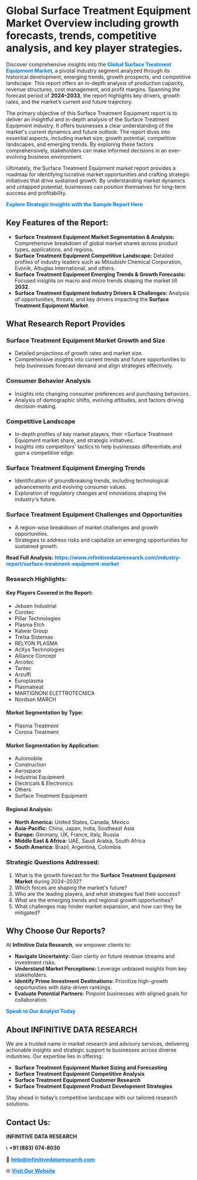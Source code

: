 <h1>Global Surface Treatment Equipment Market Overview including growth forecasts, trends, competitive analysis, and key player strategies.</h1>
<p>
Discover comprehensive insights into the 
<a href="https://www.infinitivedataresearch.com/industry-report/surface-treatment-equipment-market" rel="dofollow" style="color: #007BFF; text-decoration: none;"><strong>Global Surface Treatment Equipment Market</strong></a>, a pivotal industry segment analyzed through its historical development, emerging trends, growth prospects, and competitive landscape. This report offers an in-depth analysis of production capacity, revenue structures, cost management, and profit margins. Spanning the forecast period of <strong>2024–2033</strong>, the report highlights key drivers, growth rates, and the market’s current and future trajectory.
</p>
<p>
The primary objective of this Surface Treatment Equipment report is to deliver an insightful and in-depth analysis of the Surface Treatment Equipment industry. It offers businesses a clear understanding of the market's current dynamics and future outlook. The report dives into essential aspects, including market size, growth potential, competitive landscapes, and emerging trends. By exploring these factors comprehensively, stakeholders can make informed decisions in an ever-evolving business environment.
</p>
<p>
Ultimately, the Surface Treatment Equipment market report provides a roadmap for identifying lucrative market opportunities and crafting strategic initiatives that drive sustained growth. By understanding market dynamics and untapped potential, businesses can position themselves for long-term success and profitability.
</p>
<p>
<a href="https://www.infinitivedataresearch.com/request-sample/reportId=110155" style="color: #007BFF; text-decoration: none;"><strong>Explore Strategic Insights with the Sample Report Here</strong></a>
</p>

<h2>Key Features of the Report:</h2>
<ul>
<li><strong>Surface Treatment Equipment Market Segmentation & Analysis:</strong> Comprehensive breakdown of global market shares across product types, applications, and regions.</li>
<li><strong>Surface Treatment Equipment Competitive Landscape:</strong> Detailed profiles of industry leaders such as Mitsubishi Chemical Corporation, Evonik, Altuglas International, and others.</li>
<li><strong>Surface Treatment Equipment Emerging Trends & Growth Forecasts:</strong> Focused insights on macro and micro trends shaping the market till <strong>2032</strong>.</li>
<li><strong>Surface Treatment Equipment Industry Drivers & Challenges:</strong> Analysis of opportunities, threats, and key drivers impacting the <strong>Surface Treatment Equipment Market</strong>.</li>
</ul>

<h2>What Research Report Provides</h2>
<h3>Surface Treatment Equipment Market Growth and Size</h3>
<ul>
<li>Detailed projections of growth rates and market size.</li>
<li>Comprehensive insights into current trends and future opportunities to help businesses forecast demand and align strategies effectively.</li>
</ul>

<h3>Consumer Behavior Analysis</h3>
<ul>
<li>Insights into changing consumer preferences and purchasing behaviors.</li>
<li>Analysis of demographic shifts, evolving attitudes, and factors driving decision-making.</li>
</ul>

<h3>Competitive Landscape</h3>
<ul>
<li>In-depth profiles of key market players, their >Surface Treatment Equipment market share, and strategic initiatives.</li>
<li>Insights into competitors' tactics to help businesses differentiate and gain a competitive edge.</li>
</ul>

<h3>Surface Treatment Equipment Emerging Trends</h3>
<ul>
<li>Identification of groundbreaking trends, including technological advancements and evolving consumer values.</li>
<li>Exploration of regulatory changes and innovations shaping the industry's future.</li>
</ul>

<h3>Surface Treatment Equipment Challenges and Opportunities</h3>
<ul>
<li>A region-wise breakdown of market challenges and growth opportunities.</li>
<li>Strategies to address risks and capitalize on emerging opportunities for sustained growth.</li>
</ul>
<p><strong>Read Full Analysis:</strong> <a href="https://www.infinitivedataresearch.com/industry-report/surface-treatment-equipment-market" rel="dofollow" style="color: #007BFF; text-decoration: none;"><strong>https://www.infinitivedataresearch.com/industry-report/surface-treatment-equipment-market</strong></a></p>
<h3>Research Highlights:</h3>
<h4>Key Players Covered in the Report:</h4>
<ul><li>Jebsen Industrial</li><li>Corotec</li><li>Pillar Technologies</li><li>Plasma Etch</li><li>Kalwar Group</li><li>Trelsa Sistemas</li><li>RELYON PLASMA</li><li>AcXys Technologies</li><li>Alliance Concept</li><li>Arcotec</li><li>Tantec</li><li>Arzuffi</li><li>Europlasma</li><li>Plasmatreat</li><li>MARTIGNONI ELETTROTECNICA</li><li>Nordson MARCH</li></ul>
<h4>Market Segmentation by Type:</h4>
<ul><li>Plasma Treatment</li><li>Corona Treatment</li></ul>
<h4>Market Segmentation by Application:</h4>
<ul><li>Automobile</li><li>Construction</li><li>Aerospace</li><li>Industrial Equipment</li><li>Electricals &amp; Electronics</li><li>Others</li><li>Surface Treatment Equipment</li></ul>

<h4>Regional Analysis:</h4>
<ul>
<li><strong>North America:</strong> United States, Canada, Mexico</li>
<li><strong>Asia-Pacific:</strong> China, Japan, India, Southeast Asia</li>
<li><strong>Europe:</strong> Germany, UK, France, Italy, Russia</li>
<li><strong>Middle East & Africa:</strong> UAE, Saudi Arabia, South Africa</li>
<li><strong>South America:</strong> Brazil, Argentina, Colombia</li>
</ul>

<h3>Strategic Questions Addressed:</h3>
<ol>
<li>What is the growth forecast for the <strong>Surface Treatment Equipment Market</strong> during 2024–2032?</li>
<li>Which forces are shaping the market's future?</li>
<li>Who are the leading players, and what strategies fuel their success?</li>
<li>What are the emerging trends and regional growth opportunities?</li>
<li>What challenges may hinder market expansion, and how can they be mitigated?</li>
</ol>

<h2>Why Choose Our Reports?</h2>
<p>At <strong>Infinitive Data Research</strong>, we empower clients to:</p>
<ul>
<li><strong>Navigate Uncertainty:</strong> Gain clarity on future revenue streams and investment risks.</li>
<li><strong>Understand Market Perceptions:</strong> Leverage unbiased insights from key stakeholders.</li>
<li><strong>Identify Prime Investment Destinations:</strong> Prioritize high-growth opportunities with data-driven rankings.</li>
<li><strong>Evaluate Potential Partners:</strong> Pinpoint businesses with aligned goals for collaboration.</li>
</ul>
<p><a href="https://www.infinitivedataresearch.com/industry-report/surface-treatment-equipment-market" rel="dofollow" style="color: #007BFF; text-decoration: none;"><strong>Speak to Our Analyst Today</strong></a></p>

<h2>About INFINITIVE DATA RESEARCH</h2>
<p>We are a trusted name in market research and advisory services, delivering actionable insights and strategic support to businesses across diverse industries. Our expertise lies in offering:</p>
<ul>
<li><strong>Surface Treatment Equipment Market Sizing and Forecasting</strong></li>
<li><strong>Surface Treatment Equipment Competitive Analysis</strong></li>
<li><strong>Surface Treatment Equipment Customer Research</strong></li>
<li><strong>Surface Treatment Equipment Product Development Strategies</strong></li>
</ul>
<p>Stay ahead in today’s competitive landscape with our tailored research solutions.</p>

<h2>Contact Us:</h2>
<p><strong>INFINITIVE DATA RESEARCH</strong></p>
<p>📞 <strong>+91 (883) 074-8030</strong></p>
<p>📧 <strong><a href="mailto:help@infinitivedataresearch.com" style="color: #007BFF;">help@infinitivedataresearch.com</a></strong></p>
<p>🌐 <strong><a href="https://www.infinitivedataresearch.com" rel="dofollow" style="color: #007BFF;">Visit Our Website</a></strong></p>